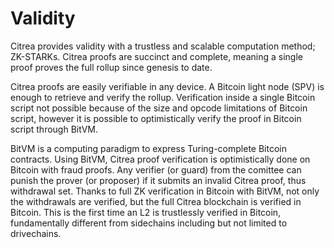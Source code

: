 # Validity

Citrea provides validity with a trustless and scalable computation method; ZK-STARKs. Citrea proofs are succinct and complete, meaning a single proof proves the full rollup since genesis to date.

Citrea proofs are easily verifiable in any device. A Bitcoin light node (SPV) is enough to retrieve and verify the rollup. Verification inside a single Bitcoin script not possible because of the size and opcode limitations of Bitcoin script, however it is possible to optimistically verify the proof in Bitcoin script through BitVM.&#x20;

BitVM is a computing paradigm to express Turing-complete Bitcoin contracts. Using BitVM, Citrea proof verification is optimistically done on Bitcoin with fraud proofs. Any verifier (or guard) from the comittee can punish the prover (or proposer) if it submits an invalid Citrea proof, thus withdrawal set. Thanks to full ZK verification in Bitcoin with BitVM, not only the withdrawals are verified, but the full Citrea blockchain is verified in Bitcoin. This is the first time an L2 is trustlessly verified in Bitcoin, fundamentally different from sidechains including but not limited to drivechains.
